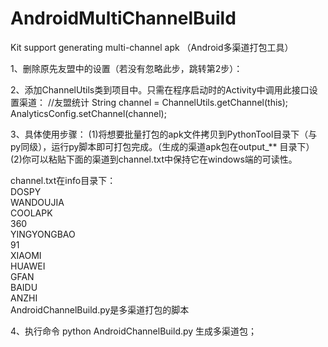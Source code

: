 # AndroidMultiChannelBuild
Kit support generating multi-channel apk （Android多渠道打包工具）  


1、删除原先友盟中的设置（若没有忽略此步，跳转第2步）： 
<meta-data android:name="UMENG_CHANNEL" android:value="${channel}"/>

2、添加ChannelUtils类到项目中。只需在程序启动时的Activity中调用此接口设置渠道：
//友盟统计
String channel = ChannelUtils.getChannel(this);
AnalyticsConfig.setChannel(channel);
 
 
3、具体使用步骤：
(1)将想要批量打包的apk文件拷贝到PythonTool目录下（与py同级），运行py脚本即可打包完成。（生成的渠道apk包在output_** 目录下）
(2)你可以粘贴下面的渠道到channel.txt中保持它在windows端的可读性。

channel.txt在info目录下：   
DOSPY  
WANDOUJIA  
COOLAPK  
360  
YINGYONGBAO  
91  
XIAOMI  
HUAWEI  
GFAN  
BAIDU  
ANZHI  
AndroidChannelBuild.py是多渠道打包的脚本


4、执行命令 python AndroidChannelBuild.py  生成多渠道包；

